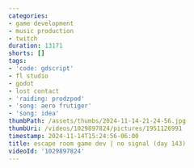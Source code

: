 ```yaml
---
categories:
- game development
- music production
- twitch
duration: 13171
shorts: []
tags:
- 'code: gdscript'
- fl studio
- godot
- lost contact
- 'raiding: prodzpod'
- 'song: aero frutiger'
- 'song: idea'
thumbPath: /assets/thumbs/2024-11-14-21-24-56.jpg
thumbUri: /videos/1029897824/pictures/1951126991
timestamp: 2024-11-14T15:24:56-06:00
title: escape room game dev | no signal (day 143)
videoId: '1029897824'
---
```

